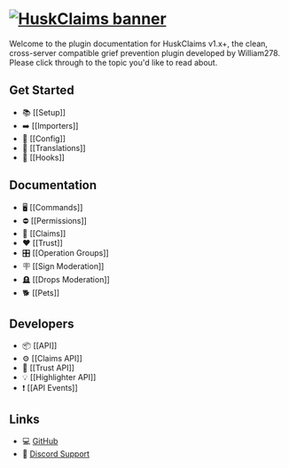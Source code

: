 # [![HuskClaims banner](https://raw.githubusercontent.com/WiIIiam278/HuskClaims/master/images/banner.png)](https://github.com/WiIIiam278/HuskClaims)
Welcome to the plugin documentation for HuskClaims v1.x+, the clean, cross-server compatible grief prevention plugin developed by William278. Please click through to the topic you'd like to read about.

## Get Started
* 📚 [[Setup]]
* ➡️ [[Importers]]
* 📄 [[Config]]
* 📝 [[Translations]]
* 🔌 [[Hooks]]

## Documentation
* 🖥️ [[Commands]]
* ⛔ [[Permissions]]
* 🥄 [[Claims]]
* ❤️ [[Trust]]
* 🎛️ [[Operation Groups]]
* 🪧 [[Sign Moderation]]
* 🪦 [[Drops Moderation]]
* 🐕 [[Pets]]

## Developers
* 📦 [[API]]
* ⚙️ [[Claims API]]
* 🧡 [[Trust API]]
* 💡 [[Highlighter API]]
* ❗ [[API Events]]

## Links
* 💻 [GitHub](https://github.com/WiIIiam278/HuskClaims)
* 💬 [Discord Support](https://discord.gg/tVYhJfyDWG)